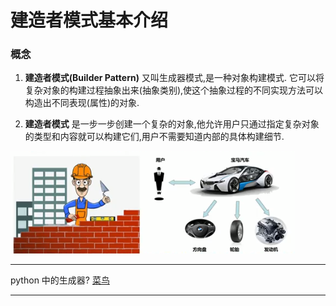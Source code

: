 
 
 
 # 建造者模式基本介绍
 
 ### 概念
 
 1. __建造者模式(Builder Pattern)__ 又叫生成器模式,是一种对象构建模式.
 它可以将复杂对象的构建过程抽象出来(抽象类别),使这个抽象过程的不同实现方法可以构造出不同表现(属性)的对象.
 
 2. __建造者模式__ 是一步一步创建一个复杂的对象,他允许用户只通过指定复杂对象的类型和内容就可以构建它们,用户不需要知道内部的具体构建细节.
 
 ![](./img/QQ截图20210204160131.png)
 
 ---
 
 python 中的生成器? [菜鸟](https://www.runoob.com/python3/python3-iterator-generator.html)
 
 ---